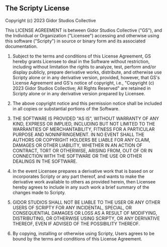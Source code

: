 ## The Scripty License

Copyright (c) 2023 Gidor Studios Collective

This LICENSE AGREEMENT is between Gidor Studios Collective
("GS"), and the Individual or Organization ("Licensee") accessing and
otherwise using this software ("Scripty") in source or binary form and
its associated documentation.

1. Subject to the terms and conditions of this License Agreement, GS hereby
grants Licensee to deal in the Software without restriction, including without 
limitation the rights to analyze, test, perform and/or display publicly, 
prepare derivative works, distribute, and otherwise use Scripty alone or in any derivative version,
provided, however, that GS's License Agreement and GS's notice of copyright,
i.e., "Copyright (c) 2023 Gidor Studios Collective; All Rights Reserved" are retained in
Scripty alone or in any derivative version prepared by Licensee.

3. The above copyright notice and this permission notice shall be included in all
copies or substantial portions of the Software.

4. THE SOFTWARE IS PROVIDED "AS IS", WITHOUT WARRANTY OF ANY KIND, EXPRESS OR
IMPLIED, INCLUDING BUT NOT LIMITED TO THE WARRANTIES OF MERCHANTABILITY,
FITNESS FOR A PARTICULAR PURPOSE AND NONINFRINGEMENT. IN NO EVENT SHALL THE
AUTHORS OR COPYRIGHT HOLDERS BE LIABLE FOR ANY CLAIM, DAMAGES OR OTHER
LIABILITY, WHETHER IN AN ACTION OF CONTRACT, TORT OR OTHERWISE, ARISING FROM,
OUT OF OR IN CONNECTION WITH THE SOFTWARE OR THE USE OR OTHER DEALINGS IN THE
SOFTWARE.

5. In the event Licensee prepares a derivative work that is based on
or incorporates Scripty or any part thereof, and wants to make
the derivative work available to others as provided herein, then
Licensee hereby agrees to include in any such work a brief summary of
the changes made to Scripty.

6. GIDOR STUDIOS SHALL NOT BE LIABLE TO THE USER OR ANY OTHER USERS OF SCRIPTY
FOR ANY INCIDENTAL, SPECIAL, OR CONSEQUENTIAL DAMAGES OR LOSS AS
A RESULT OF MODIFYING, DISTRIBUTING, OR OTHERWISE USING SCRIPTY,
OR ANY DERIVATIVE THEREOF, EVEN IF ADVISED OF THE POSSIBILITY THEREOF.

7. By copying, installing or otherwise using Scripty, Users
agrees to be bound by the terms and conditions of this License
Agreement.
